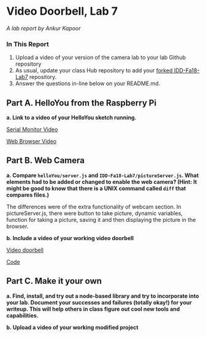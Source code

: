 # Video Doorbell, Lab 7

*A lab report by Ankur Kapoor*

### In This Report

1. Upload a video of your version of the camera lab to your lab Github repository
1. As usual, update your class Hub repository to add your [forked IDD-Fa18-Lab7](/FAR-Lab/IDD-Fa18-Lab7) repository.
1. Answer the questions in-line below on your README.md.

## Part A. HelloYou from the Raspberry Pi

**a. Link to a video of your HelloYou sketch running.**

[Serial Monitor Video](https://www.youtube.com/watch?v=YJl9yuUBB1E)

[Web Browser Video](https://www.youtube.com/watch?v=lA-_k7IY6Ig)

## Part B. Web Camera

**a. Compare `helloYou/server.js` and `IDD-Fa18-Lab7/pictureServer.js`. What elements had to be added or changed to enable the web camera? (Hint: It might be good to know that there is a UNIX command called `diff` that compares files.)**

The differences were of the extra functionality of webcam section. In pictureServer.js, there were button to take picture, dynamic variables, function for taking a picture, saving it and then displaying the picture in the browser.  


**b. Include a video of your working video doorbell**

[Video doorbell](https://www.youtube.com/watch?v=3-9NPnrrHZQ)

[Code](https://github.com/ak2552/IDD-Fa19-Lab7/blob/master/updatedPicuterServer.ino)

## Part C. Make it your own

**a. Find, install, and try out a node-based library and try to incorporate into your lab. Document your successes and failures (totally okay!) for your writeup. This will help others in class figure out cool new tools and capabilities.**

**b. Upload a video of your working modified project**
